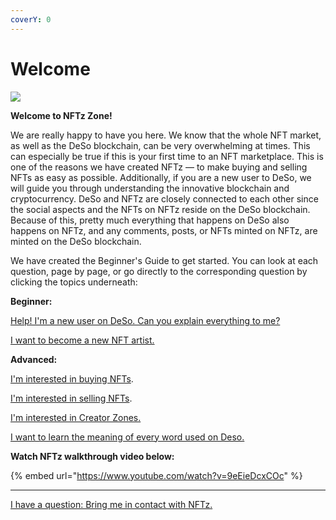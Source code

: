 ```yaml
---
coverY: 0
---
```


# Welcome

![](.gitbook/assets/NFTz3Dlogo2000\_572transparant.png)

**Welcome to NFTz Zone!**&#x20;



We are really happy to have you here. We know that the whole NFT market, as well as the DeSo blockchain, can be very overwhelming at times. This can especially be true if this is your first time to an NFT marketplace. This is one of the reasons we have created NFTz — to make buying and selling NFTs as easy as possible. Additionally, if you are a new user to DeSo, we will guide you through understanding the innovative blockchain and cryptocurrency. DeSo and NFTz are closely connected to each other since the social aspects and the NFTs on NFTz reside on the DeSo blockchain.  Because of this, pretty much everything that happens on DeSo also happens on NFTz, and any comments, posts, or NFTs minted on NFTz, are minted on the DeSo blockchain.

We have created the Beginner's Guide to get started. You can look at each question, page by page, or go directly to the corresponding question by clicking the topics underneath:



**Beginner:**

[Help! I'm a new user on DeSo. Can you explain everything to me?](beginners-guide/welcome/what-is-the-deso-blockchain.md)&#x20;

[I want to become a new NFT artist. ](nft-artist/how-to-become-an-nft-artist-intro/)



**Advanced:**

[I'm interested in buying NFTs](nft/buying-nft-intro/).

[I'm interested in selling NFTs](nft/selling-nft-intro/).

[I'm interested in Creator Zones.](creator-zone/creator-zone-intro/)

[I want to learn the meaning of every word used on Deso. ](troubleshoot/lexicon-intro.md)





**Watch NFTz walkthrough video below:**

{% embed url="https://www.youtube.com/watch?v=9eEieDcxCOc" %}

****

[I have a question: Bring me in contact with NFTz.](contact-socials/contact-social-intro/)

&#x20;
